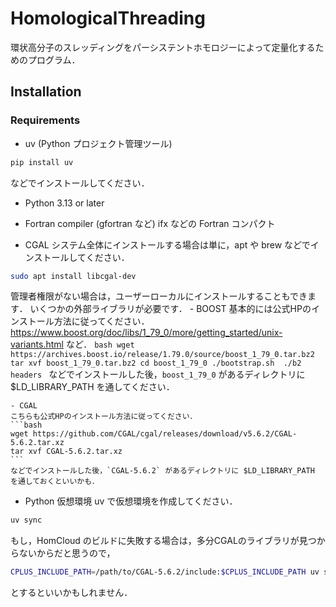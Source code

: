 # HomologicalThreading
環状高分子のスレッディングをパーシステントホモロジーによって定量化するためのプログラム．

## Installation
### Requirements
- uv (Python プロジェクト管理ツール)
```bash
pip install uv
```
などでインストールしてください．

- Python 3.13 or later

- Fortran compiler (gfortran など)
ifx などの Fortran コンパクト

- CGAL 
システム全体にインストールする場合は単に，apt や brew などでインストールしてください．
```bash
sudo apt install libcgal-dev
```
管理者権限がない場合は，ユーザーローカルにインストールすることもできます．
いくつかの外部ライブラリが必要です．
    - BOOST
    基本的には公式HPのインストール方法に従ってください．
    https://www.boost.org/doc/libs/1_79_0/more/getting_started/unix-variants.html
    など．
    ```bash
    wget https://archives.boost.io/release/1.79.0/source/boost_1_79_0.tar.bz2
    tar xvf boost_1_79_0.tar.bz2
    cd boost_1_79_0
    ./bootstrap.sh 
    ./b2 headers
    ```
    などでインストールした後，`boost_1_79_0` があるディレクトリに $LD_LIBRARY_PATH を通してください．

    - CGAL
    こちらも公式HPのインストール方法に従ってください．
    ```bash
    wget https://github.com/CGAL/cgal/releases/download/v5.6.2/CGAL-5.6.2.tar.xz
    tar xvf CGAL-5.6.2.tar.xz
    ```
    などでインストールした後，`CGAL-5.6.2` があるディレクトリに $LD_LIBRARY_PATH を通しておくといいかも．

- Python 仮想環境
uv で仮想環境を作成してください．
```bash
uv sync
```
もし，HomCloud のビルドに失敗する場合は，多分CGALのライブラリが見つからないからだと思うので，
```bash
CPLUS_INCLUDE_PATH=/path/to/CGAL-5.6.2/include:$CPLUS_INCLUDE_PATH uv sync
```
とするといいかもしれません．
